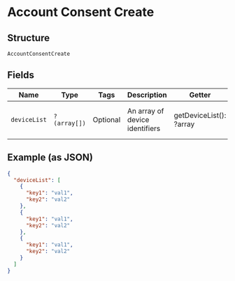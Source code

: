 
# Account Consent Create

## Structure

`AccountConsentCreate`

## Fields

| Name | Type | Tags | Description | Getter | Setter |
|  --- | --- | --- | --- | --- | --- |
| `deviceList` | `?(array[])` | Optional | An array of device identifiers | getDeviceList(): ?array | setDeviceList(?array deviceList): void |

## Example (as JSON)

```json
{
  "deviceList": [
    {
      "key1": "val1",
      "key2": "val2"
    },
    {
      "key1": "val1",
      "key2": "val2"
    },
    {
      "key1": "val1",
      "key2": "val2"
    }
  ]
}
```

